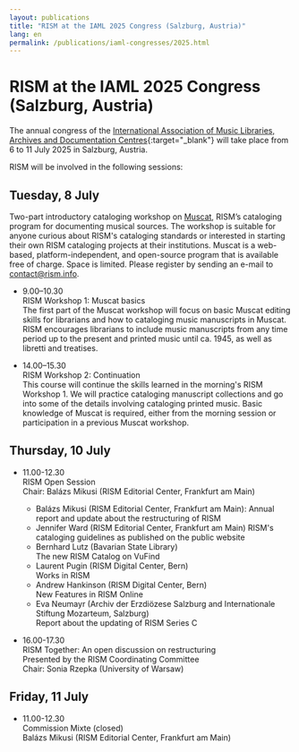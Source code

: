 ```yaml
---
layout: publications
title: "RISM at the IAML 2025 Congress (Salzburg, Austria)"
lang: en
permalink: /publications/iaml-congresses/2025.html
---
```


# RISM at the IAML 2025 Congress (Salzburg, Austria)  

The annual congress of the [International Association of Music Libraries, Archives and Documentation Centres](https://www.iaml.info/congresses/2025-salzburg){:target="_blank"} will take place from 6 to 11 July 2025 in Salzburg, Austria.

RISM will be involved in the following sessions:

## Tuesday, 8 July       
Two-part introductory cataloging workshop on [Muscat](/community/muscat.html), RISM’s cataloging program for documenting musical sources. The workshop is suitable for anyone curious about RISM's cataloging standards or interested in starting their own RISM cataloging projects at their institutions. Muscat is a web-based, platform-independent, and open-source program that is available free of charge. Space is limited. Please register by sending an e-mail to [contact@rism.info](mailto:contact@rism.info).

- 9.00–10.30       
RISM Workshop 1: Muscat basics   
The first part of the Muscat workshop will focus on basic Muscat editing skills for librarians and how to cataloging music manuscripts in Muscat. RISM encourages librarians to include music manuscripts from any time period up to the present and printed music until ca. 1945, as well as libretti and treatises.   

- 14.00–15.30   
RISM Workshop 2: Continuation  
This course will continue the skills learned in the morning's RISM Workshop 1. We will practice cataloging manuscript collections and go into some of the details involving cataloging printed music. Basic knowledge of Muscat is required, either from the morning session or participation in a previous Muscat workshop.

## Thursday, 10 July    

- 11.00-12.30  
RISM Open Session  
Chair: Balázs Mikusi (RISM Editorial Center, Frankfurt am Main)   
  - Balázs Mikusi (RISM Editorial Center, Frankfurt am Main): Annual report and update about the restructuring of RISM  
  - Jennifer Ward (RISM Editorial Center, Frankfurt am Main)
  RISM's cataloging guidelines as published on the public website  
  - Bernhard Lutz (Bavarian State Library)  
  The new RISM Catalog on VuFind
  - Laurent Pugin (RISM Digital Center, Bern)  
  Works in RISM  
  - Andrew Hankinson (RISM Digital Center, Bern)  
  New Features in RISM Online  
  - Eva Neumayr (Archiv der Erzdiözese Salzburg and Internationale Stiftung
  Mozarteum, Salzburg)  
  Report about the updating of RISM Series C  

- 16.00-17.30  
RISM Together: An open discussion on restructuring  
Presented by the RISM Coordinating Committee  
Chair: Sonia Rzepka (University of Warsaw)    

## Friday, 11 July    

- 11.00-12.30  
Commission Mixte (closed)  
Balázs Mikusi (RISM Editorial Center, Frankfurt am Main)      
